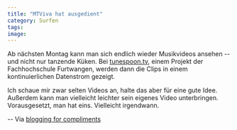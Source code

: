 ```yaml
---
title: "MTViva hat ausgedient"
category: Surfen
tags: 
image: 
---
```


Ab nächsten Montag kann man sich endlich wieder Musikvideos ansehen -- und nicht nur tanzende Küken. Bei [tunespoon.tv](http://www.tunespoon.tv/), einem Projekt der Fachhochschule Furtwangen, werden dann die Clips in einem kontinuierlichen Datenstrom gezeigt.

Ich schaue mir zwar selten Videos an, halte das aber für eine gute Idee. Außerdem kann man vielleicht leichter sein eigenes Video unterbringen. Vorausgesetzt, man hat eins. Vielleicht irgendwann.

-- Via [blogging for compliments](http://waldar.twoday.net/stories/469845/)

